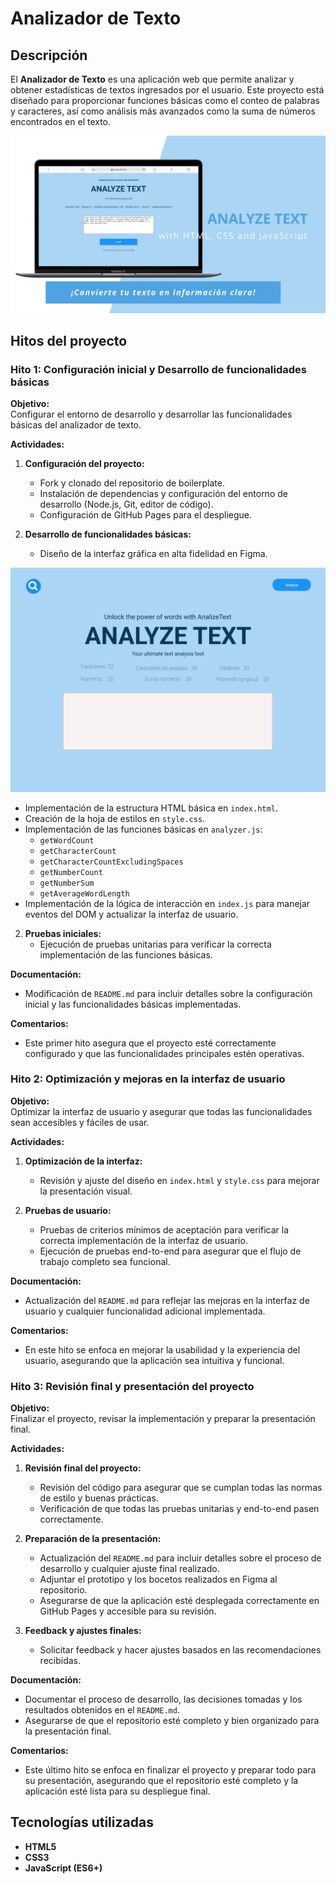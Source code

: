 # Analizador de Texto

## Descripción

El **Analizador de Texto** es una aplicación web que permite analizar y obtener estadísticas de textos ingresados por el usuario. Este proyecto está diseñado para proporcionar funciones básicas como el conteo de palabras y caracteres, así como análisis más avanzados como la suma de números encontrados en el texto.

![Agregar un título](https://raw.githubusercontent.com/avsoto/DEV015-text-analyzer/main/src/presentation.jpg)

## Hitos del proyecto

### Hito 1: Configuración inicial y Desarrollo de funcionalidades básicas

**Objetivo:**  
Configurar el entorno de desarrollo y desarrollar las funcionalidades básicas del analizador de texto.

**Actividades:**
1. **Configuración del proyecto:**
   - Fork y clonado del repositorio de boilerplate.
   - Instalación de dependencias y configuración del entorno de desarrollo (Node.js, Git, editor de código).
   - Configuración de GitHub Pages para el despliegue.

2. **Desarrollo de funcionalidades básicas:**
   - Diseño de la interfaz gráfica en alta fidelidad en Figma.

![Agregar un título](https://raw.githubusercontent.com/avsoto/DEV015-text-analyzer/main/src/figma-file.png)

   - Implementación de la estructura HTML básica en `index.html`.
   - Creación de la hoja de estilos en `style.css`.
   - Implementación de las funciones básicas en `analyzer.js`:
     - `getWordCount`
     - `getCharacterCount`
     - `getCharacterCountExcludingSpaces`
     - `getNumberCount`
     - `getNumberSum`
     - `getAverageWordLength`
   - Implementación de la lógica de interacción en `index.js` para manejar eventos del DOM y actualizar la interfaz de usuario.

2. **Pruebas iniciales:**
   - Ejecución de pruebas unitarias para verificar la correcta implementación de las funciones básicas.

**Documentación:**
   - Modificación de `README.md` para incluir detalles sobre la configuración inicial y las funcionalidades básicas implementadas.

**Comentarios:**
   - Este primer hito asegura que el proyecto esté correctamente configurado y que las funcionalidades principales estén operativas.

### Hito 2: Optimización y mejoras en la interfaz de usuario

**Objetivo:**  
Optimizar la interfaz de usuario y asegurar que todas las funcionalidades sean accesibles y fáciles de usar.

**Actividades:**
1. **Optimización de la interfaz:**
   - Revisión y ajuste del diseño en `index.html` y `style.css` para mejorar la presentación visual.
    
2. **Pruebas de usuario:**
   - Pruebas de criterios mínimos de aceptación para verificar la correcta implementación de la interfaz de usuario.
   - Ejecución de pruebas end-to-end para asegurar que el flujo de trabajo completo sea funcional.

**Documentación:**
   - Actualización del `README.md` para reflejar las mejoras en la interfaz de usuario y cualquier funcionalidad adicional implementada.

**Comentarios:**
   - En este hito se enfoca en mejorar la usabilidad y la experiencia del usuario, asegurando que la aplicación sea intuitiva y funcional.

### Hito 3: Revisión final y presentación del proyecto

**Objetivo:**  
Finalizar el proyecto, revisar la implementación y preparar la presentación final.

**Actividades:**
1. **Revisión final del proyecto:**
   - Revisión del código para asegurar que se cumplan todas las normas de estilo y buenas prácticas.
   - Verificación de que todas las pruebas unitarias y end-to-end pasen correctamente.

2. **Preparación de la presentación:**
   - Actualización del `README.md` para incluir detalles sobre el proceso de desarrollo y cualquier ajuste final realizado.
   - Adjuntar el prototipo y los bocetos realizados en Figma al repositorio.
   - Asegurarse de que la aplicación esté desplegada correctamente en GitHub Pages y accesible para su revisión.

3. **Feedback y ajustes finales:**
   - Solicitar feedback y hacer ajustes basados en las recomendaciones recibidas.

**Documentación:**
   - Documentar el proceso de desarrollo, las decisiones tomadas y los resultados obtenidos en el `README.md`.
   - Asegurarse de que el repositorio esté completo y bien organizado para la presentación final.

**Comentarios:**
   - Este último hito se enfoca en finalizar el proyecto y preparar todo para su presentación, asegurando que el repositorio esté completo y la aplicación esté lista para su despliegue final.

## Tecnologías utilizadas

- **HTML5**
- **CSS3**
- **JavaScript (ES6+)**


